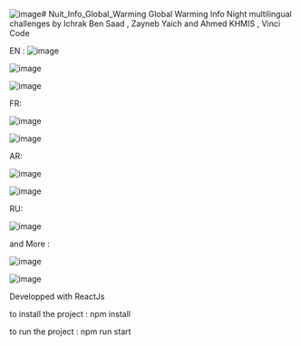 ![image](https://github.com/ahmedkhmis/Nuit_Info_Global_Warming/assets/76177231/78a88aea-e77f-4054-9c27-20f3944ed67f)# Nuit_Info_Global_Warming
Global Warming Info Night multilingual challenges by Ichrak Ben Saad , Zayneb Yaich and Ahmed KHMIS , Vinci Code


EN : 
![image](https://github.com/ahmedkhmis/Nuit_Info_Global_Warming/assets/76177231/2cb270fd-4099-4c9e-9948-413c2879d696)


![image](https://github.com/ahmedkhmis/Nuit_Info_Global_Warming/assets/76177231/cdacd91e-5347-467f-8589-08ee822be710)


![image](https://github.com/ahmedkhmis/Nuit_Info_Global_Warming/assets/76177231/39ed3472-584a-4b0e-bee7-3b36bb64330a)

FR:

![image](https://github.com/ahmedkhmis/Nuit_Info_Global_Warming/assets/76177231/44c09418-425c-45ca-9915-caf3e40ef45e)

![image](https://github.com/ahmedkhmis/Nuit_Info_Global_Warming/assets/76177231/a2b729ca-84fc-4c76-a6ae-78418ad9930d)



AR:

![image](https://github.com/ahmedkhmis/Nuit_Info_Global_Warming/assets/76177231/7ed966e3-9b88-4ea9-946e-60738e969457)

![image](https://github.com/ahmedkhmis/Nuit_Info_Global_Warming/assets/76177231/5a5da5bf-1aa0-4b4d-b33a-4c537531c791)



RU:


![image](https://github.com/ahmedkhmis/Nuit_Info_Global_Warming/assets/76177231/09d828ad-67cd-443e-871c-263f896bf6d5)

and More :


![image](https://github.com/ahmedkhmis/Nuit_Info_Global_Warming/assets/76177231/af5056a9-84d9-4000-bf33-1c207ebe2d17)

![image](https://github.com/ahmedkhmis/Nuit_Info_Global_Warming/assets/76177231/6a4f4827-0915-48cd-adc4-e3839c0f4534)


Developped with ReactJs 

 to install the project : npm install
 
 to run the project : npm run start

 

